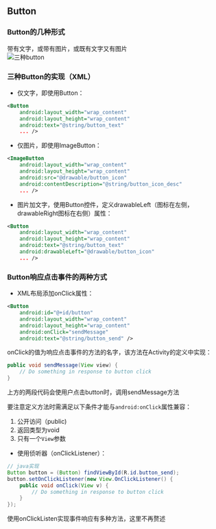 ## Button
### Button的几种形式
带有文字，或带有图片，或既有文字又有图片  
![三种button](https://img-blog.csdnimg.cn/20200403155014372.png)  

### 三种Button的实现（XML）
- 仅文字，即使用Button：  
```xml
<Button
    android:layout_width="wrap_content"
    android:layout_height="wrap_content"
    android:text="@string/button_text"
    ... />
```

- 仅图片，即使用ImageButton：
```xml
<ImageButton
    android:layout_width="wrap_content"
    android:layout_height="wrap_content"
    android:src="@drawable/button_icon"
    android:contentDescription="@string/button_icon_desc"
    ... />
```

- 图片加文字，使用Button控件，定义drawableLeft（图标在左侧，drawableRight图标在右侧）属性：
```xml
<Button
    android:layout_width="wrap_content"
    android:layout_height="wrap_content"
    android:text="@string/button_text"
    android:drawableLeft="@drawable/button_icon"
    ... />
```

### Button响应点击事件的两种方式
- XML布局添加onClick属性：  
```xml
<Button
    android:id="@+id/button"
    android:layout_width="wrap_content"
    android:layout_height="wrap_content"
    android:onClick="sendMessage"
    android:text="@string/button_send" />
```
onClick的值为响应点击事件的方法的名字，该方法在Activity的定义中实现：  
```java
public void sendMessage(View view) {
    // Do something in response to button click
}
```
上方的两段代码会使用户点击button时，调用sendMessage方法  

要注意定义方法时需满足以下条件才能与```android:onClick```属性兼容：  
  1. 公开访问（public)
  2. 返回类型为void
  3. 只有一个```View```参数  

- 使用侦听器（onClickListener）：   
```java
// java实现
Button button = (Button) findViewById(R.id.button_send);
button.setOnClickListener(new View.OnClickListener() {
    public void onClick(View v) {
        // Do something in response to button click
    }
});
```
使用onClickListen实现事件响应有多种方法，这里不再赘述
